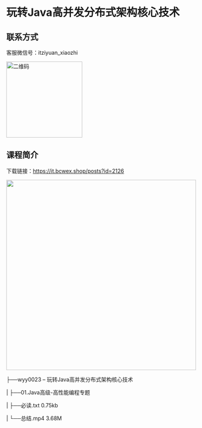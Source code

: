 # 玩转Java高并发分布式架构核心技术

## 联系方式

客服微信号：itziyuan_xiaozhi

<img src="https://ziyuanyun.oss-cn-guangzhou.aliyuncs.com/common/20240614073449/666b82192834a.jpg" width="200" height="200" alt="二维码">

## 课程简介

下载链接：https://it.bcwex.shop/posts?id=2126

<img src="https://ziyuanyun.oss-cn-guangzhou.aliyuncs.com/yun/20240515183654/66449046d0170.jpg" width="500" alt="">

  ├──wyy0023 &#8211; 玩转Java高并发分布式架构核心技术

 | ├──01.Java高级-高性能编程专题

 | ├──必读.txt 0.75kb

 | └──总结.mp4 3.68M

  